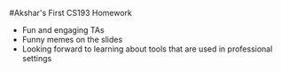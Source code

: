 #Akshar's First CS193 Homework

- Fun and engaging TAs
- Funny memes on the slides
- Looking forward to learning about tools that are used in professional settings
